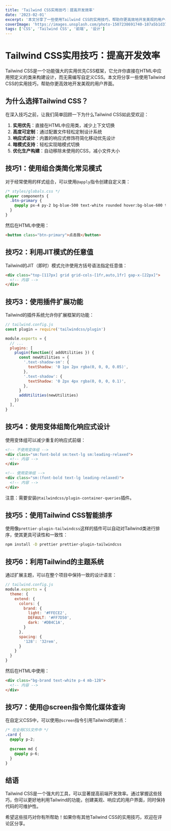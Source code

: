 ```yaml
---
title: 'Tailwind CSS实用技巧：提高开发效率'
date: '2023-02-01'
excerpt: '本文分享了一些使用Tailwind CSS的实用技巧，帮助你更高效地开发美观的用户界面。'
coverImage: 'https://images.unsplash.com/photo-1507238691740-187a5b1d37b8'
tags: ['CSS', 'Tailwind CSS', '前端', '设计']
---
```


# Tailwind CSS实用技巧：提高开发效率

Tailwind CSS是一个功能强大的实用优先CSS框架，它允许你直接在HTML中应用预定义的类来构建设计，而无需编写自定义CSS。本文将分享一些使用Tailwind CSS的实用技巧，帮助你更高效地开发美观的用户界面。

## 为什么选择Tailwind CSS？

在深入技巧之前，让我们简单回顾一下为什么Tailwind CSS如此受欢迎：

1. **实用优先**：直接在HTML中应用类，减少上下文切换
2. **高度可定制**：通过配置文件轻松定制设计系统
3. **响应式设计**：内置的响应式修饰符简化移动优先设计
4. **暗模式支持**：轻松实现暗模式切换
5. **优化生产构建**：自动移除未使用的CSS，减小文件大小

## 技巧1：使用组合类简化常见模式

对于经常使用的样式组合，可以使用`@apply`指令创建自定义类：

```css
/* styles/globals.css */
@layer components {
  .btn-primary {
    @apply px-4 py-2 bg-blue-500 text-white rounded hover:bg-blue-600 transition-colors;
  }
}
```

然后在HTML中使用：

```html
<button class="btn-primary">点击我</button>
```

## 技巧2：利用JIT模式的任意值

Tailwind的JIT（即时）模式允许使用方括号语法指定任意值：

```html
<div class="top-[117px] grid grid-cols-[1fr,auto,1fr] gap-x-[22px]">
  <!-- 内容 -->
</div>
```

## 技巧3：使用插件扩展功能

Tailwind的插件系统允许你扩展框架的功能：

```javascript
// tailwind.config.js
const plugin = require('tailwindcss/plugin')

module.exports = {
  // ...
  plugins: [
    plugin(function({ addUtilities }) {
      const newUtilities = {
        '.text-shadow-sm': {
          textShadow: '0 1px 2px rgba(0, 0, 0, 0.05)',
        },
        '.text-shadow': {
          textShadow: '0 2px 4px rgba(0, 0, 0, 0.1)',
        },
      }
      addUtilities(newUtilities)
    })
  ],
}
```

## 技巧4：使用变体组简化响应式设计

使用变体组可以减少重复的响应式前缀：

```html
<!-- 不使用变体组 -->
<div class="sm:font-bold sm:text-lg sm:leading-relaxed">
  <!-- 内容 -->
</div>

<!-- 使用变体组 -->
<div class="sm:(font-bold text-lg leading-relaxed)">
  <!-- 内容 -->
</div>
```

注意：需要安装`@tailwindcss/plugin-container-queries`插件。

## 技巧5：使用Tailwind CSS智能排序

使用像`prettier-plugin-tailwindcss`这样的插件可以自动对Tailwind类进行排序，使其更具可读性和一致性：

```bash
npm install -D prettier prettier-plugin-tailwindcss
```

## 技巧6：利用Tailwind的主题系统

通过扩展主题，可以在整个项目中保持一致的设计语言：

```javascript
// tailwind.config.js
module.exports = {
  theme: {
    extend: {
      colors: {
        brand: {
          light: '#FFECE2',
          DEFAULT: '#FF7D50',
          dark: '#DB4C1A',
        }
      },
      spacing: {
        '128': '32rem',
      }
    }
  }
}
```

然后在HTML中使用：

```html
<div class="bg-brand text-white p-4 mb-128">
  <!-- 内容 -->
</div>
```

## 技巧7：使用@screen指令简化媒体查询

在自定义CSS中，可以使用`@screen`指令引用Tailwind的断点：

```css
/* 在全局CSS文件中 */
.card {
  @apply p-2;
  
  @screen md {
    @apply p-6;
  }
}
```

## 结语

Tailwind CSS是一个强大的工具，可以显著提高前端开发效率。通过掌握这些技巧，你可以更好地利用Tailwind的功能，创建美观、响应式的用户界面，同时保持代码的可维护性。

希望这些技巧对你有所帮助！如果你有其他Tailwind CSS的实用技巧，欢迎在评论区分享。 